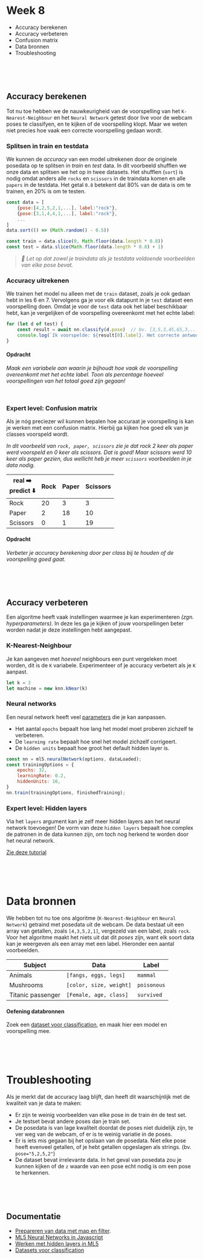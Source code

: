 # Week 8

- Accuracy berekenen
- Accuracy verbeteren
- Confusion matrix
- Data bronnen
- Troubleshooting

<br><br><br>

## Accuracy berekenen

Tot nu toe hebben we de nauwkeurigheid van de voorspelling van het `K-Nearest-Neighbour` en het `Neural Network` getest door live voor de webcam poses te classifyen, en te kijken of de voorspelling klopt. Maar we weten niet precies hoe vaak een correcte voorspelling gedaan wordt.

### Splitsen in train en testdata

We kunnen de *accuracy* van een model uitrekenen door de originele posedata op te splitsen in *train* en *test* data. In dit voorbeeld shufflen we onze data en splitsen we het op in twee datasets. Het shufflen (`sort`) is nodig omdat anders alle `rocks` en `scissors` in de traindata komen en alle `papers` in de testdata. Het getal `0.8` betekent dat 80% van de data is om te trainen, en 20% is om te testen.

```js
const data = [
    {pose:[4,2,5,2,1,...], label:"rock"},
    {pose:[3,1,4,4,1,...], label:"rock"},
    ...
]
data.sort(() => (Math.random() - 0.5))

const train = data.slice(0, Math.floor(data.length * 0.8))
const test = data.slice(Math.floor(data.length * 0.8) + 1)
```

> *🚨 Let op dat zowel je traindata als je testdata voldoende voorbeelden van elke pose bevat.*

### Accuracy uitrekenen

We trainen het model nu alleen met de `train` dataset, zoals je ook gedaan hebt in les 6 en 7. Vervolgens ga je voor elk datapunt in je `test` dataset een voorspelling doen. Omdat je voor de `test` data ook het label beschikbaar hebt, kan je vergelijken of de voorspelling overeenkomt met het echte label:

```js
for (let d of test) {
    const result = await nn.classify(d.pose)  // bv. [3,5,3,45,65,3,...]
    console.log(`Ik voorspelde: ${result[0].label}. Het correcte antwoord is: ${d.label}`)
}
```
#### Opdracht

*Maak een variabele aan waarin je bijhoudt hoe vaak de voorspelling overeenkomt met het echte label. Toon als percentage hoeveel voorspellingen van het totaal goed zijn gegaan!*

<br>

### Expert level: Confusion matrix

Als je nóg preciezer wil kunnen bepalen hoe accuraat je voorspelling is kan je werken met een confusion matrix. Hierbij ga kijken hoe goed elk van je classes voorspeld wordt. 

*In dit voorbeeld van `rock, paper, scissors` zie je dat rock 2 keer als paper werd voorspeld en 0 keer als scissors. Dat is goed! Maar scissors werd 10 keer als paper gezien, dus wellicht heb je meer `scissors` voorbeelden in je data nodig.*

| real ➡️ <br> predict ⬇️  | Rock | Paper | Scissors |
| --- | ---  |  --- |  ---- |
| Rock | 20 | 3 | 3 |
| Paper | 2 | 18 | 10 |
| Scissors | 0 | 1 | 19 |

#### Opdracht

*Verbeter je accuracy berekening door per class bij te houden of de voorspelling goed gaat.*

<br><br><br>

## Accuracy verbeteren

Een algoritme heeft vaak instellingen waarmee je kan experimenteren *(zgn. hyperparameters)*. In deze les ga je kijken of jouw voorspellingen beter worden nadat je deze instellingen hebt aangepast. 

### K-Nearest-Neighbour

Je kan aangeven met *hoeveel* neighbours een punt vergeleken moet worden, dit is de `K` variabele. Experimenteer of je accuracy verbetert als je `K` aanpast.

```js
let k = 3
let machine = new knn.kNear(k)
```
### Neural networks

Een neural network heeft veel [parameters](https://learn.ml5js.org/#/reference/neural-network?id=arguments-for-ml5neuralnetworkoptions) die je kan aanpassen. 

- Het aantal `epochs` bepaalt hoe lang het model moet proberen zichzelf te verbeteren.
- De `learning rate` bepaalt hoe snel het model zichzelf corrigeert.
- De `hidden units` bepaalt hoe groot het default hidden layer is.

```js
const nn = ml5.neuralNetwork(options, dataLoaded);
const trainingOptions = {
    epochs: 32,
    learningRate: 0.2,
    hiddenUnits: 16,
}
nn.train(trainingOptions, finishedTraining);
```
### Expert level: Hidden layers

Via het `layers` argument kan je zelf meer hidden layers aan het neural network toevoegen!
De vorm van deze `hidden layers` bepaalt hoe complex de patronen in de data kunnen zijn, om toch nog herkend te worden door het neural network.

[Zie deze tutorial](../snippets/layers.md)



<br>
<br>
<br>

# Data bronnen

We hebben tot nu toe ons algoritme (`K-Nearest-Neighbour` en `Neural Network`) getraind met posedata uit de webcam. De data bestaat uit een array van getallen, zoals `[4,3,5,2,1]`, vergezeld van een label, zoals `rock`. Voor het algoritme maakt het niets uit dat dit *poses* zijn, want elk soort data kan je weergeven als een array met een label. Hieronder een aantal voorbeelden.

| Subject | Data | Label |
| ------- | ---- | ----- |
| Animals |    `[fangs, eggs, legs]` | `mammal` |
| Mushrooms |  `[color, size, weight]` |`poisonous` |
| Titanic passenger | `[Female, age, class]` | `survived` |

#### Oefening databronnen

Zoek een [dataset voor classification](https://www.kaggle.com/datasets?tags=13302-Classification), en maak hier een model en voorspelling mee.

<br>
<br>
<br>

# Troubleshooting

Als je merkt dat de accuracy laag blijft, dan heeft dit waarschijnlijk met de kwaliteit van je data te maken:

- Er zijn te weinig voorbeelden van elke pose in de train én de test set.
- Je testset bevat andere poses dan je train set.
- De posedata is van lage kwaliteit doordat de poses niet duidelijk zijn, te ver weg van de webcam, of er is te weinig variatie in de poses.
- Er is iets mis gegaan bij het opslaan van de posedata. Niet elke pose heeft evenveel getallen, of je hebt getallen opgeslagen als strings. (bv. `pose="5,2,5,2"`)
- De dataset bevat irrelevante data. In het geval van posedata zou je kunnen kijken of de `z` waarde van een pose echt nodig is om een pose te herkennen.

<br>
<br>
<br>

## Documentatie

- [Prepareren van data met map en filter](https://github.com/HR-CMGT/PRG08-2020-2021/blob/main/snippets/csv.md).
- [ML5 Neural Networks in Javascript](https://learn.ml5js.org/#/reference/neural-network)
- [Werken met hidden layers in ML5](./snippets/layers.md)
- [Datasets voor classification](https://www.kaggle.com/datasets?tags=13302-Classification)
